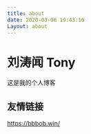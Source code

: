 ```yaml
---
title: about
date: 2020-03-06 19:43:16
Layout: about
---
```


# 刘涛闻 Tony

这是我的个人博客



## 友情链接

https://bbbob.win/